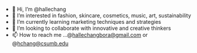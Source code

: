 - 👋 Hi, I’m @hallechang
- 👀 I’m interested in fashion, skincare, cosmetics, music, art, sustainability
- 🌱 I’m currently learning marketing techniques and strategies
- 💞️ I’m looking to collaborate with innovative and creative thinkers
- 📫 How to reach me ...@hallechangbora@gmail.com or @hchang@csumb.edu

<!---
hallechang/hallechang is a ✨ special ✨ repository because its `README.md` (this file) appears on your GitHub profile.
You can click the Preview link to take a look at your changes.
--->
